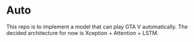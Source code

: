# Auto
This repo is to implement a model that can play GTA V automatically. The decided architecture for now is Xception + Attention + LSTM.  